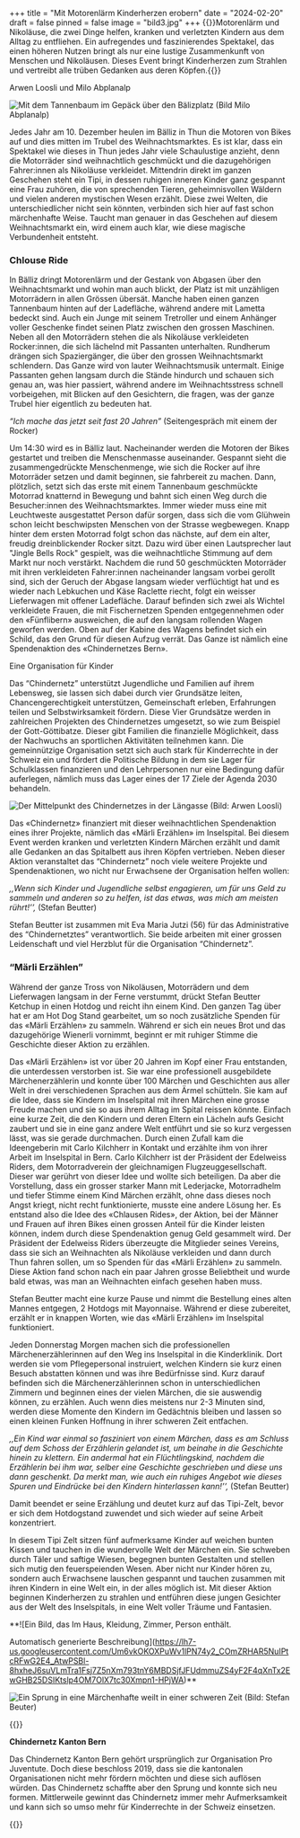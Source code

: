 +++
title = "Mit Motorenlärm Kinderherzen erobern"
date = "2024-02-20"
draft = false
pinned = false
image = "bild3.jpg"
+++
{{<lead>}}Motorenlärm und Nikoläuse, die zwei Dinge helfen, kranken und verletzten Kindern aus dem Alltag zu entfliehen. Ein aufregendes und faszinierendes Spektakel, das einen höheren Nutzen bringt als nur eine lustige Zusammenkunft von Menschen und Nikoläusen. Dieses Event bringt Kinderherzen zum Strahlen und vertreibt alle trüben Gedanken aus deren Köpfen.{{</lead>}}

Arwen Loosli und Milo Abplanalp

![Mit dem Tannenbaum im Gepäck über den Bälizplatz (Bild Milo Abplanalp)](bild3.jpg "Dem Tannenbaum im Gepäck über den Bälizplatz")

<!--StartFragment-->

Jedes Jahr am 10. Dezember heulen im Bälliz in Thun die Motoren von Bikes auf und dies mitten im Trubel des Weihnachtsmarktes. Es ist klar, dass ein Spektakel wie dieses in Thun jedes Jahr viele Schaulustige anzieht, denn die Motorräder sind weihnachtlich geschmückt und die dazugehörigen Fahrer:innen als Nikoläuse verkleidet. Mittendrin direkt im ganzen Geschehen steht ein Tipi, in dessen ruhigen inneren Kinder ganz gespannt eine Frau zuhören, die von sprechenden Tieren, geheimnisvollen Wäldern und vielen anderen mystischen Wesen erzählt. Diese zwei Welten, die unterschiedlicher nicht sein könnten, verbinden sich hier auf fast schon märchenhafte Weise. Taucht man genauer in das Geschehen auf diesem Weihnachtsmarkt ein, wird einem auch klar, wie diese magische Verbundenheit entsteht.

### Chlouse Ride

In Bälliz dringt Motorenlärm und der Gestank von Abgasen über den Weihnachtsmarkt und wohin man auch blickt, der Platz ist mit unzähligen Motorrädern in allen Grössen übersät. Manche haben einen ganzen Tannenbaum hinten auf der Ladefläche, während andere mit Lametta bedeckt sind. Auch ein Junge mit seinem Tretroller und einem Anhänger voller Geschenke findet seinen Platz zwischen den grossen Maschinen. Neben all den Motorrädern stehen die als Nikoläuse verkleideten Rocker:innen, die sich lächelnd mit Passanten unterhalten. Rundherum drängen sich Spaziergänger, die über den grossen Weihnachtsmarkt schlendern. Das Ganze wird von lauter Weihnachtsmusik untermalt. Einige Passanten gehen langsam durch die Stände hindurch und schauen sich genau an, was hier passiert, während andere im Weihnachtsstress schnell vorbeigehen, mit Blicken auf den Gesichtern, die fragen, was der ganze Trubel hier eigentlich zu bedeuten hat.

*“Ich mache das jetzt seit fast 20 Jahren”* (Seitengespräch mit einem der Rocker)

Um 14:30 wird es in Bälliz laut. Nacheinander werden die Motoren der Bikes gestartet und treiben die Menschenmasse auseinander. Gespannt sieht die zusammengedrückte Menschenmenge, wie sich die Rocker auf ihre Motorräder setzen und damit beginnen, sie fahrbereit zu machen. Dann, plötzlich, setzt sich das erste mit einem Tannenbaum geschmückte Motorrad knatternd in Bewegung und bahnt sich einen Weg durch die Besucher:innen des Weihnachtsmarktes. Immer wieder muss eine mit Leuchtweste ausgestattet Person dafür sorgen, dass sich die vom Glühwein schon leicht beschwipsten Menschen von der Strasse wegbewegen. Knapp hinter dem ersten Motorrad folgt schon das nächste, auf dem ein alter, freudig dreinblickender Rocker sitzt. Dazu wird über einen Lautsprecher laut "Jingle Bells Rock" gespielt, was die weihnachtliche Stimmung auf dem Markt nur noch verstärkt. Nachdem die rund 50 geschmückten Motorräder mit ihren verkleideten Fahrer:innen nacheinander langsam vorbei gerollt sind, sich der Geruch der Abgase langsam wieder verflüchtigt hat und es wieder nach Lebkuchen und Käse Raclette riecht, folgt ein weisser Lieferwagen mit offener Ladefläche. Darauf befinden sich zwei als Wichtel verkleidete Frauen, die mit Fischernetzen Spenden entgegennehmen oder den «Fünflibern» ausweichen, die auf den langsam rollenden Wagen geworfen werden. Oben auf der Kabine des Wagens befindet sich ein Schild, das den Grund für diesen Aufzug verrät. Das Ganze ist nämlich eine Spendenaktion des «Chindernetzes Bern». 

Eine Organisation für Kinder

Das “Chindernetz” unterstützt Jugendliche und Familien auf ihrem Lebensweg, sie lassen sich dabei durch vier Grundsätze leiten, Chancengerechtigkeit unterstützen, Gemeinschaft erleben, Erfahrungen teilen und Selbstwirksamkeit fördern. Diese Vier Grundsätze werden in zahlreichen Projekten des Chindernetzes umgesetzt, so wie zum Beispiel der Gott-Göttibatze. Dieser gibt Familien die finanzielle Möglichkeit, dass der Nachwuchs an sportlichen Aktivitäten teilnehmen kann. Die gemeinnützige Organisation setzt sich auch stark für Kinderrechte in der Schweiz ein und fördert die Politische Bildung in dem sie Lager für Schulklassen finanzieren und den Lehrpersonen nur eine Bedingung dafür auferlegen, nämlich muss das Lager eines der 17 Ziele der Agenda 2030 behandeln.

![Der Mittelpunkt des Chindernetzes in der Längasse (Bild: Arwen Loosli)](bild1-1-.png "Der Mittelpunkt des Chindernetzes in der Längasse (Bild: Arwen Loosli)")

<!--StartFragment-->

Das «Chindernetz» finanziert mit dieser weihnachtlichen Spendenaktion eines ihrer Projekte, nämlich das «Märli Erzählen» im Inselspital. Bei diesem Event werden kranken und verletzten Kindern Märchen erzählt und damit alle Gedanken an das Spitalbett aus ihren Köpfen vertrieben. Neben dieser Aktion veranstaltet das “Chindernetz” noch viele weitere Projekte und Spendenaktionen, wo nicht nur Erwachsene der Organisation helfen wollen:

*,,Wenn sich Kinder und Jugendliche selbst engagieren, um für uns Geld zu sammeln und anderen so zu helfen, ist das etwas, was mich am meisten rührt!’’,* (Stefan Beutter)

Stefan Beutter ist zusammen mit Eva Maria Jutzi (56) für das Administrative des “Chindernetztes” verantwortlich. Sie beide arbeiten mit einer grossen Leidenschaft und viel Herzblut für die Organisation “Chindernetz”.

### “Märli Erzählen”

Während der ganze Tross von Nikoläusen, Motorrädern und dem Lieferwagen langsam in der Ferne verstummt, drückt Stefan Beutter Ketchup in einen Hotdog und reicht ihn einem Kind. Den ganzen Tag über hat er am Hot Dog Stand gearbeitet, um so noch zusätzliche Spenden für das «Märli Erzählen» zu sammeln. Während er sich ein neues Brot und das dazugehörige Wienerli vornimmt, beginnt er mit ruhiger Stimme die Geschichte dieser Aktion zu erzählen. 

Das «Märli Erzählen» ist vor über 20 Jahren im Kopf einer Frau entstanden, die unterdessen verstorben ist. Sie war eine professionell ausgebildete Märchenerzählerin und konnte über 100 Märchen und Geschichten aus aller Welt in drei verschiedenen Sprachen aus dem Ärmel schütteln. Sie kam auf die Idee, dass sie Kindern im Inselspital mit ihren Märchen eine grosse Freude machen und sie so aus ihrem Alltag im Spital reissen könnte. Einfach eine kurze Zeit, die den Kindern und deren Eltern ein Lächeln aufs Gesicht zaubert und sie in eine ganz andere Welt entführt und sie so kurz vergessen lässt, was sie gerade durchmachen. Durch einen Zufall kam die Ideengeberin mit Carlo Kilchherr in Kontakt und erzählte ihm von ihrer Arbeit im Inselspital in Bern. Carlo Kilchherr ist der Präsident der Edelweiss Riders, dem Motorradverein der gleichnamigen Flugzeuggesellschaft. Dieser war gerührt von dieser Idee und wollte sich beteiligen. Da aber die Vorstellung, dass ein grosser starker Mann mit Lederjacke, Motorradhelm und tiefer Stimme einem Kind Märchen erzählt, ohne dass dieses noch Angst kriegt, nicht recht funktionierte, musste eine andere Lösung her. Es entstand also die Idee des «Chlausen Rides», der Aktion, bei der Männer und Frauen auf ihren Bikes einen grossen Anteil für die Kinder leisten können, indem durch diese Spendenaktion genug Geld gesammelt wird. Der Präsident der Edelweiss Riders überzeugte die Mitglieder seines Vereins, dass sie sich an Weihnachten als Nikoläuse verkleiden und dann durch Thun fahren sollen, um so Spenden für das «Märli Erzählen» zu sammeln. Diese Aktion fand schon nach ein paar Jahren grosse Beliebtheit und wurde bald etwas, was man an Weihnachten einfach gesehen haben muss. 

Stefan Beutter macht eine kurze Pause und nimmt die Bestellung eines alten Mannes entgegen, 2 Hotdogs mit Mayonnaise. Während er diese zubereitet, erzählt er in knappen Worten, wie das «Märli Erzählen» im Inselspital funktioniert.

Jeden Donnerstag Morgen machen sich die professionellen Märchenerzählerinnen auf den Weg ins Inselspital in die Kinderklinik. Dort werden sie vom Pflegepersonal instruiert, welchen Kindern sie kurz einen Besuch abstatten können und was ihre Bedürfnisse sind. Kurz darauf befinden sich die Märchenerzählerinnen schon in unterschiedlichen Zimmern und beginnen eines der vielen Märchen, die sie auswendig können, zu erzählen. Auch wenn dies meistens nur 2-3 Minuten sind, werden diese Momente den Kindern im Gedächtnis bleiben und lassen so einen kleinen Funken Hoffnung in ihrer schweren Zeit entfachen.

*,,Ein Kind war einmal so fasziniert von einem Märchen, dass es am Schluss auf dem Schoss der Erzählerin gelandet ist, um beinahe in die Geschichte hinein zu klettern. Ein andermal hat ein Flüchtlingskind, nachdem die Erzählerin bei ihm war, selber eine Geschichte geschrieben und diese uns dann geschenkt. Da merkt man, wie auch ein ruhiges Angebot wie dieses Spuren und Eindrücke bei den Kindern hinterlassen kann!’’,* (Stefan Beutter)

Damit beendet er seine Erzählung und deutet kurz auf das Tipi-Zelt, bevor er sich dem Hotdogstand zuwendet und sich wieder auf seine Arbeit konzentriert. 

In diesem Tipi Zelt sitzen fünf aufmerksame Kinder auf weichen bunten Kissen und tauchen in die wundervolle Welt der Märchen ein. Sie schweben durch Täler und saftige Wiesen, begegnen bunten Gestalten und stellen sich mutig den feuerspeienden Wesen. Aber nicht nur Kinder hören zu, sondern auch Erwachsene lauschen gespannt und tauchen zusammen mit ihren Kindern in eine Welt ein, in der alles möglich ist. Mit dieser Aktion beginnen Kinderherzen zu strahlen und entführen diese jungen Gesichter aus der Welt des Inselspitals, in eine Welt voller Träume und Fantasien.

\*\*![Ein Bild, das Im Haus, Kleidung, Zimmer, Person enthält.

Automatisch generierte Beschreibung](https://lh7-us.googleusercontent.com/Um6vkOKOXPuWv1lPN74y2_COmZRHAR5NuIPtcRFwG2E4_AtwPSBl-8hxheJ6suVLmTra1Fsj7Z5nXm793tnY6MBDSjfJFUdmmuZS4yF2F4qXnTx2EwGHB25DSIKtslp4OM7OlX7tc30Xmpn1-HPjWA)\*\*

<!--EndFragment-->

![Ein Sprung in eine Märchenhafte weilt in einer schweren Zeit (Bild: Stefan Beuter)](bild2.jpg "Ein Sprung in eine Märchenhafte weilt in einer schweren Zeit (Bild: Stefan Beuter)")

{{<Box>}}

**Chindernetz Kanton Bern** 

Das Chindernetz Kanton Bern gehört ursprünglich zur Organisation Pro Juventute. Doch diese beschloss 2019, dass sie die kantonalen Organisationen nicht mehr fördern möchten und diese sich auflösen würden. Das Chindernetz schaffte aber den Sprung und konnte sich neu formen. Mittlerweile gewinnt das Chindernetz immer mehr Aufmerksamkeit und kann sich so umso mehr für Kinderrechte in der Schweiz einsetzen.

{{</Box>}}

<!--EndFragment-->